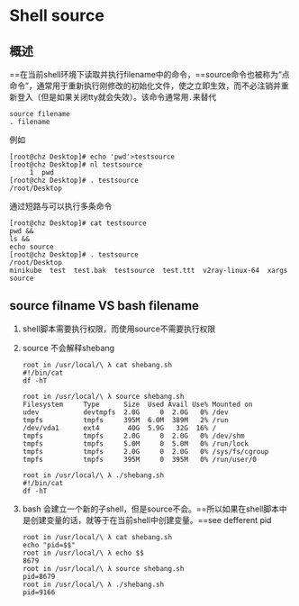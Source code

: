 # Shell source

## 概述

==在当前shell环境下读取并执行filename中的命令，==source命令也被称为“点命令”，通常用于重新执行刚修改的初始化文件，使之立即生效，而不必注销并重新登入（但是如果关闭tty就会失效）。该命令通常用`.`来替代

```
source filename
. filename
```

例如

```
[root@chz Desktop]# echo 'pwd'>testsource 
[root@chz Desktop]# nl testsource 
     1	pwd
[root@chz Desktop]# . testsource 
/root/Desktop
```

通过短路与可以执行多条命令

```
[root@chz Desktop]# cat testsource 
pwd &&
ls &&
echo source
[root@chz Desktop]# . testsource 
/root/Desktop
minikube  test  test.bak  testsource  test.ttt  v2ray-linux-64  xargs
source
```

## source filname VS bash filename

1. shell脚本需要执行权限，而使用source不需要执行权限

2. source 不会解释shebang

   ```
   root in /usr/local/\ λ cat shebang.sh
   #!/bin/cat
   df -hT
   
   root in /usr/local/\ λ source shebang.sh
   Filesystem     Type      Size  Used Avail Use% Mounted on
   udev           devtmpfs  2.0G     0  2.0G   0% /dev
   tmpfs          tmpfs     395M  6.0M  389M   2% /run
   /dev/vda1      ext4       40G  5.9G   32G  16% /
   tmpfs          tmpfs     2.0G     0  2.0G   0% /dev/shm
   tmpfs          tmpfs     5.0M     0  5.0M   0% /run/lock
   tmpfs          tmpfs     2.0G     0  2.0G   0% /sys/fs/cgroup
   tmpfs          tmpfs     395M     0  395M   0% /run/user/0
   
   root in /usr/local/\ λ ./shebang.sh
   #!/bin/cat
   df -hT
   ```

3. bash 会建立一个新的子shell，但是source不会。==所以如果在shell脚本中是创建变量的话，就等于在当前shell中创建变量。==see defferent pid 

   ```
   root in /usr/local/\ λ cat shebang.sh
   echo "pid=$$"
   root in /usr/local/\ λ echo $$
   8679
   root in /usr/local/\ λ source shebang.sh
   pid=8679
   root in /usr/local/\ λ ./shebang.sh
   pid=9166
   ```

   
